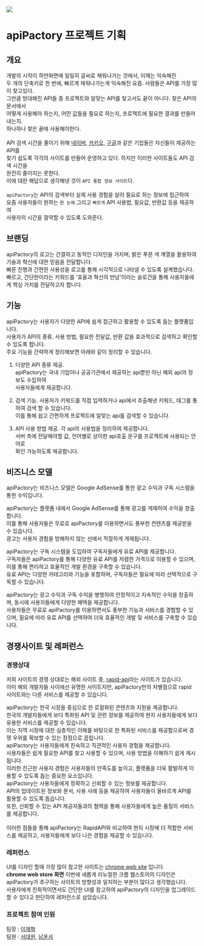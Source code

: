 <img src="https://capsule-render.vercel.app/api?type=waving&color=auto&height=300&section=header&text=apiPactory&fontSize=85" />

# apiPactory 프로젝트 기획
## 개요
개발의 시작이 하얀화면에 일일히 글씨로 채워나가는 것에서, 이제는 익숙해진   
두 개의 단축키로 한 번에, 빠르게 채워나가는게 익숙해진 요즘. 사람들은 API를 가장 많이 찾고있다.   
그만큼 방대해진 API들 중 프로젝트와 알맞는 API를 찾고서도 끝이 아니다. 찾은 API의 문서에서   
어떻게 사용해야 하는지, 어떤 값들을 필요로 하는지, 프로젝트에 필요한 결과를 만들어 내는지.   
하나하나 찾은 끝에 사용해야한다.   
<br/>
API 검색 시간을 줄이기 위해 [네이버](https://developers.naver.com/main/), [카카오](https://developers.kakao.com/), [구글](https://console.cloud.google.com/marketplace?hl=ko)과 같은 기업들은 자신들이 제공하는 API를   
찾기 쉽도록 각각의 사이트를 만들어 운영하고 있다. 하지만 이러한 사이트들도 API 검색 시간을   
완전히 줄이지는 못한다.   
이에 대한 해답으로 생각해낸 것이 `API 통합 정보 사이트`다.   
<br/>
`apiPactory`는 API의 검색부터 실제 사용 경험을 살려 필요로 하는 정보에 접근하여   
요즘 사용자들이 원하는 `한 눈에` 그리고 `빠르게` API 사용법, 필요값, 반환값 등을 제공하여   
사용자의 시간을 절약할 수 있도록 도와준다.

## 브랜딩
apiPactory의 로고는 간결하고 동적인 디자인을 가지며, 밝은 푸른 색 계열을 활용하여 기술과 혁신에 대한 믿음을 전달합니다.   
빠른 진행과 간편한 사용성을 로고를 통해 시각적으로 나타낼 수 있도록 설계했습니다.   
빠르고, 간단한이라는 키워드를 '효울과 혁신의 만남'이라는 슬로건을 통해 사용자들에게 핵심 가치를 전달하고자 합니다.

## 기능
apiPactory는 사용자가 다양한 API에 쉽게 접근하고 활용할 수 있도록 돕는 플랫폼입니다.   
사용자가 API의 종류, 사용 방법, 필요한 전달값, 반환 값을 효과적으로 검색하고 확인할 수 있도록 합니다.   
주요 기능을 간략하게 정리해보면 아래와 같이 정리할 수 있습니다.     

1. 다양한 API 종류 제공.  
   apiPactory는 국내 기업이나 공공기관에서 제공하는 api뿐만 아닌 해외 api의 정보도 수집하여   
   사용자들에게 제공합니다.   

1. 검색 기능.
   사용자가 키워드를 직접 입력하거나 api에서 추출해낸 키워드, 태그를 통하여 검색 할 수 있습니다.   
   이를 통해 쉽고 간편하게 프로젝트에 알맞는 api를 검색할 수 있습니다.

1. API 사용 방법 제공.
   각 api의 사용법을 정리하여 제공합니다.   
   서버 측에 전달해야할 값, 언어별로 상이한 api호출 문구를 프로젝트에 사용되는 언어로   
   확인 가능하도록 제공합니다.   

## 비즈니스 모델

apiPactory는 비즈니스 모델은 Google AdSense를 통한 광고 수익과 구독 시스템을 통한 수익입니다.   

apiPactory는 플랫폼 내에서 Google AdSense를 통해 광고를 게재하여 수익을 창출합니다.   
이를 통해 사용자들은 무료로 apiPactory를 이용하면서도 풍부한 컨텐츠를 제공받을 수 있습니다.   
광고는 사용자 경험을 방해하지 않는 선에서 적절하게 게재됩니다.   

apiPactory는 구독 시스템을 도입하여 구독자들에게 유료 API를 제공합니다.   
구독자들은 apiPactory를 통해 다양한 유료 API를 저렴한 가격으로 이용할 수 있으며, 이를 통해 편리하고 효율적인 개발 환경을 구축할 수 있습니다.   
유료 API는 다양한 카테고리와 기능을 포함하며, 구독자들은 필요에 따라 선택적으로 구독할 수 있습니다.   

apiPactory는 광고 수익과 구독 수익을 병행하여 안정적이고 지속적인 수익을 창출하며, 동시에 사용자들에게 다양한 혜택을 제공합니다.   
사용자들은 무료로 apiPactory를 이용하면서도 풍부한 기능과 서비스를 경험할 수 있으며, 필요에 따라 유료 API를 선택하여 더욱 효율적인 개발 및 서비스를 구축할 수 있습니다.  

## 경쟁사이트 및 레퍼런스
### 경쟁상대

저희 사이트의 경쟁 상대로는 해외 사이트 중, [rapid-api](https://rapidapi.com/hub)라는 사이트가 있습니다.   
이미 해외 개발자들 사이에선 유명한 사이트지만, apiPactory만의 차별점으로 rapid 사이트와는 다른 서비스를 제공할 수 있습니다.

apiPactory는 한국 시장을 중심으로 한 로컬화된 콘텐츠와 지원을 제공합니다.   
한국의 개발자들에게 보다 특화된 API 및 관련 정보를 제공하여 현지 사용자들에게 보다 유용한 서비스를 제공할 수 있습니다.   
이는 지역 시장에 대한 심층적인 이해를 바탕으로 한 특화된 서비스를 제공함으로써 경쟁 우위를 확보할 수 있는 장점으로 꼽힙니다.
<br/>
apiPactory는 사용자들에게 친숙하고 직관적인 사용자 경험을 제공합니다.   
사용자들은 쉽게 필요한 API를 찾고 사용할 수 있으며, 사용 방법을 이해하기 쉽게 제시됩니다.   
이러한 친근한 사용자 경험은 사용자들의 만족도를 높이고, 플랫폼을 더욱 활발하게 이용할 수 있도록 돕는 중요한 요소입니다.
<br/>
apiPactory는 사용자들에게 정확하고 신뢰할 수 있는 정보를 제공합니다.   
API의 업데이트된 정보와 문서, 사용 사례 등을 제공하여 사용자들이 올바르게 API를 활용할 수 있도록 돕습니다.   
또한, 신뢰할 수 있는 API 제공자들과의 협력을 통해 사용자들에게 높은 품질의 서비스를 제공합니다.   
<br/>
이러한 점들을 통해 apiPactory는 RapidAPI와 비교하여 현지 시장에 더 적합한 서비스를 제공하고, 사용자들에게 보다 나은 경험을 제공할 수 있습니다.   

### 레퍼런스
UI를 디자인 할때 가장 많이 참고한 사이트는 [chrome web site](https://chromewebstore.google.com/) 입니다.   
__chrome web store 화면__
이번에 새롭게 리뉴얼한 크롬 웹스토어의 디자인은 apiPactory가 추구하는 사이트의 방향성과 일치하는 부분이 많다고 생각했습니다.   
사용자에게 친화적이면서도 간단한 UI를 참고하여 apiPactory의 디자인을 업그레이드할 수 있다고 판단하여 레퍼런스로 삼았습니다.   

### 프로젝트 참여 인원
팀장 : [이재혁](https://github.com/jaehyuk-lee-0712)   
팀원 : [서대원](https://github.com/seodaewon1), [남윤서](https://github.com/skadbstj12)
